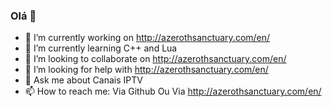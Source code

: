 ### Olá 👋

<!--
**Ramys/Ramys** is a ✨ _special_ ✨ repository because its `README.md` (this file) appears on your GitHub profile.

Here are some ideas to get you started:
<!--START_SECTION:activity-->
- 🔭 I’m currently working on http://azerothsanctuary.com/en/
- 🌱 I’m currently learning C++ and Lua
- 👯 I’m looking to collaborate on http://azerothsanctuary.com/en/
- 🤔 I’m looking for help with http://azerothsanctuary.com/en/
- 💬 Ask me about Canais IPTV
- 📫 How to reach me: Via Github Ou Via http://azerothsanctuary.com/en/
<!--END_SECTION:activity-->
